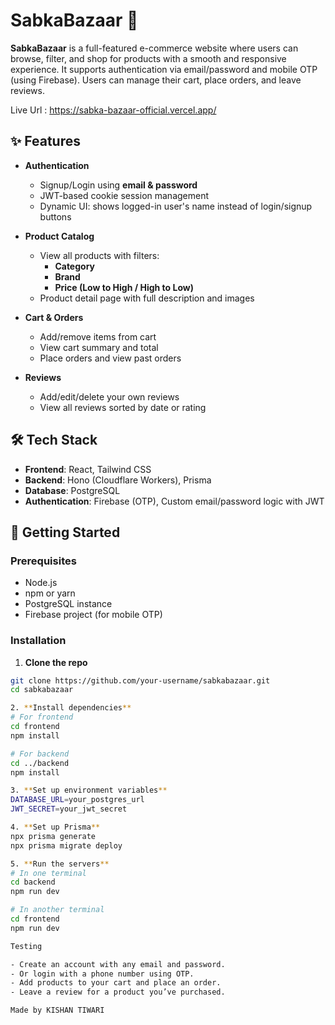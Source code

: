 # SabkaBazaar 🛒

**SabkaBazaar** is a full-featured e-commerce website where users can browse, filter, and shop for products with a smooth and responsive experience. It supports authentication via email/password and mobile OTP (using Firebase). Users can manage their cart, place orders, and leave reviews.

Live Url : https://sabka-bazaar-official.vercel.app/
## ✨ Features

- **Authentication**
  - Signup/Login using **email & password**
  - JWT-based cookie session management
  - Dynamic UI: shows logged-in user's name instead of login/signup buttons

- **Product Catalog**
  - View all products with filters:
    - **Category**
    - **Brand**
    - **Price (Low to High / High to Low)**
  - Product detail page with full description and images

- **Cart & Orders**
  - Add/remove items from cart
  - View cart summary and total
  - Place orders and view past orders

- **Reviews**
  - Add/edit/delete your own reviews
  - View all reviews sorted by date or rating

## 🛠 Tech Stack

- **Frontend**: React, Tailwind CSS
- **Backend**: Hono (Cloudflare Workers), Prisma
- **Database**: PostgreSQL
- **Authentication**: Firebase (OTP), Custom email/password logic with JWT

## 🚀 Getting Started

### Prerequisites

- Node.js
- npm or yarn
- PostgreSQL instance
- Firebase project (for mobile OTP)

### Installation

1. **Clone the repo**
```bash
git clone https://github.com/your-username/sabkabazaar.git
cd sabkabazaar

2. **Install dependencies**
# For frontend
cd frontend
npm install

# For backend
cd ../backend
npm install

3. **Set up environment variables**
DATABASE_URL=your_postgres_url
JWT_SECRET=your_jwt_secret

4. **Set up Prisma**
npx prisma generate
npx prisma migrate deploy

5. **Run the servers**
# In one terminal
cd backend
npm run dev

# In another terminal
cd frontend
npm run dev

Testing

- Create an account with any email and password.
- Or login with a phone number using OTP.
- Add products to your cart and place an order.
- Leave a review for a product you’ve purchased.

Made by KISHAN TIWARI
